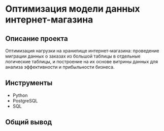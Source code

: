 # Оптимизация модели данных интернет-магазина
## Описание проекта
Оптимизация нагрузки на хранилище интернет-магазина: проведение миграции данных о заказах из большой таблицы в отдельные логические таблицы, и построение на их основе витрины данных для анализа эффективности и прибыльности бизнеса.
## Инструменты
- Python
- PostgreSQL 
- SQL
## Общий вывод
